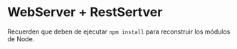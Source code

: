 # WebServer + RestSertver

Recuerden que deben de ejecutar ```npm install``` para reconstruir los módulos de Node.